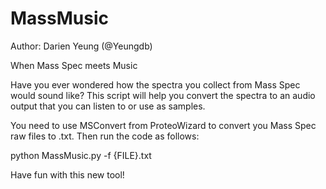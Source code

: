 # MassMusic
Author:
  Darien Yeung (@Yeungdb)

When Mass Spec meets Music

Have you ever wondered how the spectra you collect from Mass Spec would sound like? This script will help you convert the spectra to an audio output that you can listen to or use as samples.

You need to use MSConvert from ProteoWizard to convert you Mass Spec raw files to .txt. Then run the code as follows:

python MassMusic.py -f {FILE}.txt

Have fun with this new tool!
